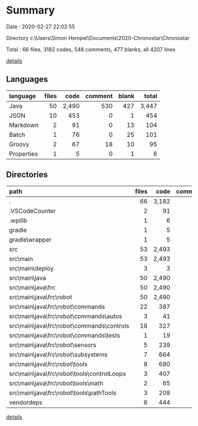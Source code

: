 # Summary

Date : 2020-02-27 22:02:55

Directory c:\Users\Simon Hempel\Documents\2020-Chronostar\Chronostar

Total : 66 files,  3182 codes, 548 comments, 477 blanks, all 4207 lines

[details](details.md)

## Languages
| language | files | code | comment | blank | total |
| :--- | ---: | ---: | ---: | ---: | ---: |
| Java | 50 | 2,490 | 530 | 427 | 3,447 |
| JSON | 10 | 453 | 0 | 1 | 454 |
| Markdown | 2 | 91 | 0 | 13 | 104 |
| Batch | 1 | 76 | 0 | 25 | 101 |
| Groovy | 2 | 67 | 18 | 10 | 95 |
| Properties | 1 | 5 | 0 | 1 | 6 |

## Directories
| path | files | code | comment | blank | total |
| :--- | ---: | ---: | ---: | ---: | ---: |
| . | 66 | 3,182 | 548 | 477 | 4,207 |
| .VSCodeCounter | 2 | 91 | 0 | 13 | 104 |
| .wpilib | 1 | 6 | 0 | 0 | 6 |
| gradle | 1 | 5 | 0 | 1 | 6 |
| gradle\wrapper | 1 | 5 | 0 | 1 | 6 |
| src | 53 | 2,493 | 530 | 427 | 3,450 |
| src\main | 53 | 2,493 | 530 | 427 | 3,450 |
| src\main\deploy | 3 | 3 | 0 | 0 | 3 |
| src\main\java | 50 | 2,490 | 530 | 427 | 3,447 |
| src\main\java\frc | 50 | 2,490 | 530 | 427 | 3,447 |
| src\main\java\frc\robot | 50 | 2,490 | 530 | 427 | 3,447 |
| src\main\java\frc\robot\commands | 22 | 387 | 290 | 145 | 822 |
| src\main\java\frc\robot\commands\autos | 3 | 41 | 42 | 12 | 95 |
| src\main\java\frc\robot\commands\controls | 18 | 327 | 234 | 125 | 686 |
| src\main\java\frc\robot\commands\tests | 1 | 19 | 14 | 8 | 41 |
| src\main\java\frc\robot\sensors | 5 | 239 | 18 | 35 | 292 |
| src\main\java\frc\robot\subsystems | 7 | 664 | 88 | 68 | 820 |
| src\main\java\frc\robot\tools | 8 | 680 | 58 | 82 | 820 |
| src\main\java\frc\robot\tools\controlLoops | 3 | 407 | 33 | 39 | 479 |
| src\main\java\frc\robot\tools\math | 2 | 65 | 0 | 5 | 70 |
| src\main\java\frc\robot\tools\pathTools | 3 | 208 | 25 | 38 | 271 |
| vendordeps | 6 | 444 | 0 | 1 | 445 |

[details](details.md)